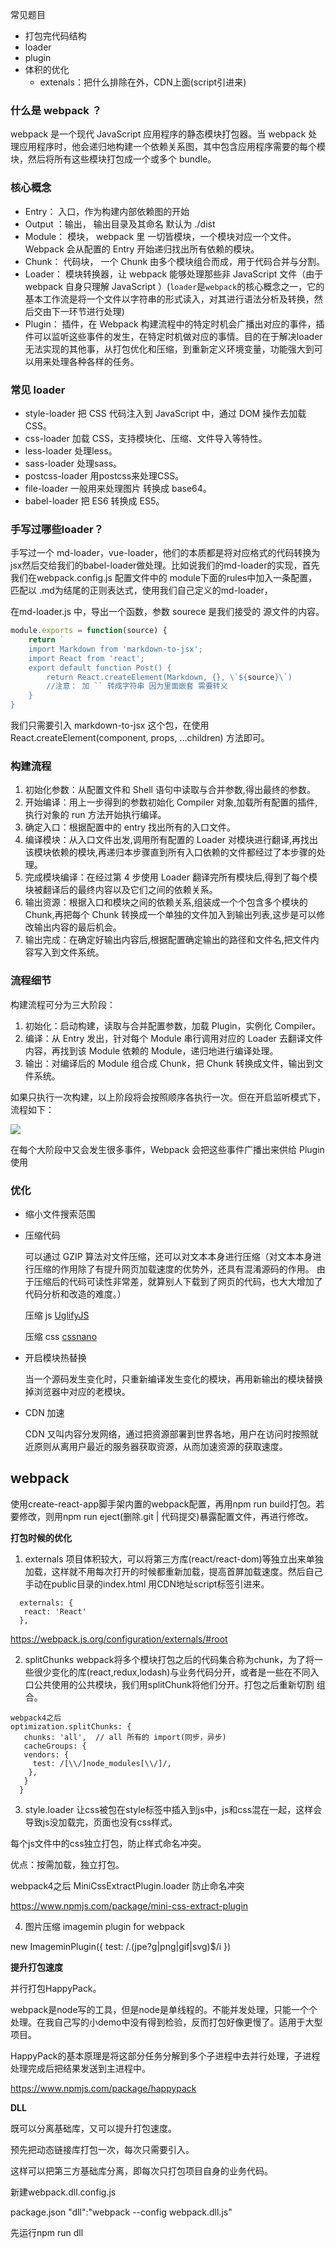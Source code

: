 常见题目

- 打包完代码结构
- loader
- plugin
- 体积的优化 
  - extenals：把什么排除在外，CDN上面(script引进来) 

### 什么是 webpack ？

webpack 是一个现代 JavaScript 应用程序的静态模块打包器。当 webpack 处理应用程序时，他会递归地构建一个依赖关系图，其中包含应用程序需要的每个模块，然后将所有这些模块打包成一个或多个 bundle。

### 核心概念

- Entry： 入口，作为构建内部依赖图的开始
- Output ：输出， 输出目录及其命名 默认为 ./dist
- Module： 模块， webpack 里 一切皆模块，一个模块对应一个文件。Webpack  会从配置的 Entry 开始递归找出所有依赖的模块。
- Chunk： 代码块， 一个 Chunk 由多个模块组合而成，用于代码合并与分割。
- Loader： 模块转换器，让 webpack 能够处理那些非 JavaScript 文件（由于webpack 自身只理解 JavaScript ）(`loader`是`webpack`的核心概念之一，它的基本工作流是将一个文件以字符串的形式读入，对其进行语法分析及转换，然后交由下一环节进行处理)
- Plugin： 插件，在 Webpack 构建流程中的特定时机会广播出对应的事件，插件可以监听这些事件的发生，在特定时机做对应的事情。目的在于解决loader无法实现的其他事，从打包优化和压缩，到重新定义环境变量，功能强大到可以用来处理各种各样的任务。

### 常见 loader

- style-loader 把 CSS 代码注入到 JavaScript 中，通过 DOM 操作去加载 CSS。
- css-loader 加载 CSS，支持模块化、压缩、文件导入等特性。
- less-loader 处理less。
- sass-loader 处理sass。
- postcss-loader 用postcss来处理CSS。
- file-loader 一般用来处理图片 转换成 base64。
- babel-loader 把 ES6 转换成 ES5。

### 手写过哪些loader？

手写过一个 md-loader，vue-loader，他们的本质都是将对应格式的代码转换为 jsx然后交给我们的babel-loader做处理。比如说我们的md-loader的实现，首先我们在webpack.config.js 配置文件中的 module下面的rules中加入一条配置，匹配以 .md为结尾的正则表达式，使用我们自己定义的md-loader，

在md-loader.js 中，导出一个函数，参数 sourece 是我们接受的 源文件的内容。

```js
module.exports = function(source) {
	return `
    import Markdown from 'markdown-to-jsx';
    import React from 'react';
    export default function Post() {
        return React.createElement(Markdown, {}, \`${source}\`)
		//注意： 加 `` 转成字符串 因为里面嵌套 需要转义 
    }
}
```

我们只需要引入 markdown-to-jsx 这个包，在使用 React.createElement(component, props, ...children) 方法即可。

### 构建流程

1. 初始化参数：从配置文件和 Shell 语句中读取与合并参数,得出最终的参数。
2. 开始编译：用上一步得到的参数初始化 Compiler 对象,加载所有配置的插件,执行对象的 run 方法开始执行编译。
3. 确定入口：根据配置中的 entry 找出所有的入口文件。
4. 编译模块：从入口文件出发,调用所有配置的 Loader 对模块进行翻译,再找出该模块依赖的模块,再递归本步骤直到所有入口依赖的文件都经过了本步骤的处理。
5. 完成模块编译：在经过第 4 步使用 Loader 翻译完所有模块后,得到了每个模块被翻译后的最终内容以及它们之间的依赖关系。
6. 输出资源：根据入口和模块之间的依赖关系,组装成一个个包含多个模块的 Chunk,再把每个 Chunk 转换成一个单独的文件加入到输出列表,这步是可以修改输出内容的最后机会。
7. 输出完成：在确定好输出内容后,根据配置确定输出的路径和文件名,把文件内容写入到文件系统。

### 流程细节

构建流程可分为三大阶段：

1. 初始化：启动构建，读取与合并配置参数，加载 Plugin，实例化 Compiler。
2. 编译：从 Entry 发出，针对每个 Module 串行调用对应的 Loader 去翻译文件内容，再找到该 Module 依赖的 Module，递归地进行编译处理。
3. 输出：对编译后的 Module 组合成 Chunk，把 Chunk 转换成文件，输出到文件系统。

如果只执行一次构建，以上阶段将会按照顺序各执行一次。但在开启监听模式下，流程如下：

![](http://webpack.wuhaolin.cn/5%E5%8E%9F%E7%90%86/img/5-1%E7%9B%91%E5%90%AC%E6%A8%A1%E5%BC%8F%E7%9A%84%E6%9E%84%E5%BB%BA%E6%B5%81%E7%A8%8B.png)

在每个大阶段中又会发生很多事件，Webpack 会把这些事件广播出来供给 Plugin 使用

### 优化

- 缩小文件搜索范围

- 压缩代码 

  可以通过 GZIP 算法对文件压缩，还可以对文本本身进行压缩（对文本本身进行压缩的作用除了有提升网页加载速度的优势外，还具有混淆源码的作用。 由于压缩后的代码可读性非常差，就算别人下载到了网页的代码，也大大增加了代码分析和改造的难度。）

  压缩 js [UglifyJS](https://github.com/mishoo/UglifyJS2) 

  压缩 css [cssnano](http://cssnano.co/)

- 开启模块热替换

  当一个源码发生变化时，只重新编译发生变化的模块，再用新输出的模块替换掉浏览器中对应的老模块。

- CDN 加速

  CDN 又叫内容分发网络，通过把资源部署到世界各地，用户在访问时按照就近原则从离用户最近的服务器获取资源，从而加速资源的获取速度。

## webpack

使用create-react-app脚手架内置的webpack配置，再用npm run build打包。若要修改，则用npm run eject(删除.git | 代码提交)暴露配置文件，再进行修改。

**打包时候的优化**

1. externals    项目体积较大，可以将第三方库(react/react-dom)等独立出来单独加载，这样就不用每次打开的时候都重新加载，提高首屏加载速度。然后自己手动在public目录的index.html 用CDN地址script标签引进来。

```
  externals: {
   react: 'React'
  },
```

https://webpack.js.org/configuration/externals/#root

2. splitChunks    webpack将多个模块打包之后的代码集合称为chunk，为了将一些很少变化的库(react,redux,lodash)与业务代码分开，或者是一些在不同入口公共使用的公共模块，我们用splitChunk将他们分开。打包之后重新切割 组合。

```
webpack4之后
optimization.splitChunks: {
   chunks: 'all',  // all 所有的 import(同步，异步)
   cacheGroups: {
   vendors: {
     test: /[\\/]node_modules[\\/]/,
    },
   }
  }
```

3. style.loader 让css被包在style标签中插入到js中，js和css混在一起，这样会导致js没加载完，页面也没有css样式。

每个js文件中的css独立打包，防止样式命名冲突。

优点：按需加载，独立打包。

webpack4之后 MiniCssExtractPlugin.loader 防止命名冲突

https://www.npmjs.com/package/mini-css-extract-plugin

4. 图片压缩 imagemin plugin for webpack

new ImageminPlugin({ test: /\.(jpe?g|png|gif|svg)$/i })

**提升打包速度** 

并行打包HappyPack。 

webpack是node写的工具，但是node是单线程的。不能并发处理，只能一个个处理。在我自己写的小demo中没有得到检验，反而打包好像更慢了。适用于大型项目。

HappyPack的基本原理是将这部分任务分解到多个子进程中去并行处理，子进程处理完成后把结果发送到主进程中。

https://www.npmjs.com/package/happypack

**DLL**

既可以分离基础库，又可以提升打包速度。

预先把动态链接库打包一次，每次只需要引入。

这样可以把第三方基础库分离，即每次只打包项目自身的业务代码。

新建webpack.dll.config.js

package.json "dll":"webpack --config webpack.dll.js"

先运行npm run dll